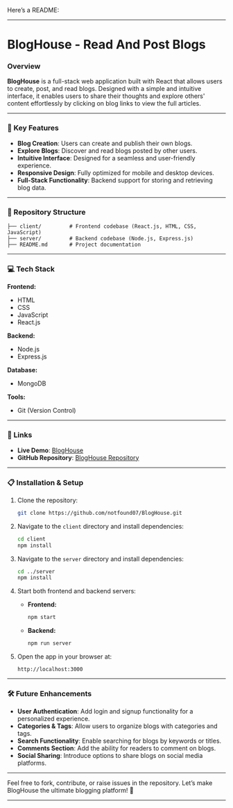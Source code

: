 Here’s a README:  

---

# BlogHouse - Read And Post Blogs

### Overview  
**BlogHouse** is a full-stack web application built with React that allows users to create, post, and read blogs. Designed with a simple and intuitive interface, it enables users to share their thoughts and explore others' content effortlessly by clicking on blog links to view the full articles.  

---

### 🌟 Key Features  
- **Blog Creation**: Users can create and publish their own blogs.  
- **Explore Blogs**: Discover and read blogs posted by other users.  
- **Intuitive Interface**: Designed for a seamless and user-friendly experience.  
- **Responsive Design**: Fully optimized for mobile and desktop devices.  
- **Full-Stack Functionality**: Backend support for storing and retrieving blog data.  

---

### 📂 Repository Structure  

```plaintext  
├── client/         # Frontend codebase (React.js, HTML, CSS, JavaScript)  
├── server/         # Backend codebase (Node.js, Express.js)  
├── README.md       # Project documentation  
```  

---

### 💻 Tech Stack  

**Frontend:**  
- HTML  
- CSS  
- JavaScript  
- React.js  

**Backend:**  
- Node.js  
- Express.js  

**Database:**  
- MongoDB  

**Tools:**  
- Git (Version Control)  

---

### 🔗 Links  
- **Live Demo**: [BlogHouse](https://bloghouse-site.onrender.com/)  
- **GitHub Repository**: [BlogHouse Repository](https://github.com/notfound07/BlogHouse)  

---

### 📋 Installation & Setup  

1. Clone the repository:  
   ```bash  
   git clone https://github.com/notfound07/BlogHouse.git  
   ```  

2. Navigate to the `client` directory and install dependencies:  
   ```bash  
   cd client  
   npm install  
   ```  

3. Navigate to the `server` directory and install dependencies:  
   ```bash  
   cd ../server  
   npm install  
   ```  

4. Start both frontend and backend servers:  
   - **Frontend:**  
     ```bash  
     npm start  
     ```  
   - **Backend:**  
     ```bash  
     npm run server  
     ```  

5. Open the app in your browser at:  
   ```plaintext  
   http://localhost:3000  
   ```  

---

### 🛠️ Future Enhancements  
- **User Authentication**: Add login and signup functionality for a personalized experience.  
- **Categories & Tags**: Allow users to organize blogs with categories and tags.  
- **Search Functionality**: Enable searching for blogs by keywords or titles.  
- **Comments Section**: Add the ability for readers to comment on blogs.  
- **Social Sharing**: Introduce options to share blogs on social media platforms.  

---

Feel free to fork, contribute, or raise issues in the repository. Let’s make BlogHouse the ultimate blogging platform! 📝  

--- 
